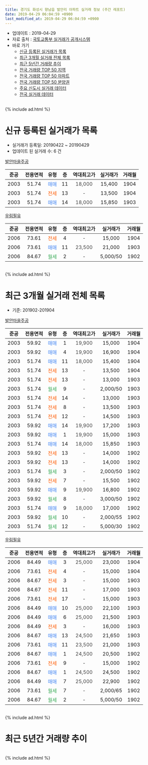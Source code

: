 ```yaml
---
title: 경기도 화성시 향남읍 발안리 아파트 실거래 정보 (주간 레포트)
date: 2019-04-29 06:04:59 +0900
last_modified_at: 2019-04-29 06:04:59 +0900
---
```


* 업데이트 : 2019-04-29
* 자료 출처 : [국토교통부 실거래가 공개시스템](http://rt.molit.go.kr)
* 바로 가기
    * [신규 등록된 실거래가 목록](#신규-등록된-실거래가-목록)
    * [최근 3개월 실거래 전체 목록](#최근-3개월-실거래-전체-목록)
    * [최근 5년간 거래량 추이](#최근-5년간-거래량-추이)
    * [전국 거래량 TOP 50 지역](https://inasie.github.io/apt-trade-info/최근-3개월-전국에서-가장-거래가-많이-발생한-지역)
    * [전국 거래량 TOP 50 아파트](https://inasie.github.io/apt-trade-info/최근-3개월-전국에서-가장-거래가-많이-발생한-아파트)
    * [전국 거래량 TOP 50 분양권](https://inasie.github.io/apt-trade-info/최근-3개월-전국에서-가장-거래가-많이-발생한-분양권)
    * [주요 신도시 실거래 데이터](https://inasie.github.io/apt-trade-info/주요-신도시)
    * [전국 실거래 데이터](https://inasie.github.io/apt-trade-info/전국)
<br>
{% include ad.html %}
<br>

# 신규 등록된 실거래가 목록
* 실거래가 등록일: 20190422 ~ 20190429
* 업데이트 된 실거래 수: 6 건


[발안마을주공](https://search.naver.com/search.naver?query=%EA%B2%BD%EA%B8%B0%EB%8F%84+%ED%99%94%EC%84%B1%EC%8B%9C+%ED%96%A5%EB%82%A8%EC%9D%8D+%EB%B0%9C%EC%95%88%EB%A6%AC+%EB%B0%9C%EC%95%88%EB%A7%88%EC%9D%84%EC%A3%BC%EA%B3%B5)

|준공|전용면적|유형|층|역대최고가|실거래가|거래월|
|:---:|:---:|:---:|:---:|:---:|:---:|:---:|
|2003|51.74|<span style="color:#4285f3">매매</span>|11|<span style="color:#444444">18,000</span>|15,400|1904|
|2003|51.74|<span style="color:#ff5a00">전세</span>|13|<span style="color:#444444">-</span>|13,500|1904|
|2003|51.74|<span style="color:#4285f3">매매</span>|14|<span style="color:#444444">18,000</span>|15,850|1903|

[우림필유](https://search.naver.com/search.naver?query=%EA%B2%BD%EA%B8%B0%EB%8F%84+%ED%99%94%EC%84%B1%EC%8B%9C+%ED%96%A5%EB%82%A8%EC%9D%8D+%EB%B0%9C%EC%95%88%EB%A6%AC+%EC%9A%B0%EB%A6%BC%ED%95%84%EC%9C%A0)

|준공|전용면적|유형|층|역대최고가|실거래가|거래월|
|:---:|:---:|:---:|:---:|:---:|:---:|:---:|
|2006|73.61|<span style="color:#ff5a00">전세</span>|4|<span style="color:#444444">-</span>|15,000|1904|
|2006|73.61|<span style="color:#4285f3">매매</span>|11|<span style="color:#444444">23,500</span>|21,000|1903|
|2006|84.67|<span style="color:#34a853">월세</span>|2|<span style="color:#444444">-</span>|5,000/50|1902|


<br>
{% include ad.html %}
<br>

# 최근 3개월 실거래 전체 목록
* 기준: 201902-201904


[발안마을주공](https://search.naver.com/search.naver?query=%EA%B2%BD%EA%B8%B0%EB%8F%84+%ED%99%94%EC%84%B1%EC%8B%9C+%ED%96%A5%EB%82%A8%EC%9D%8D+%EB%B0%9C%EC%95%88%EB%A6%AC+%EB%B0%9C%EC%95%88%EB%A7%88%EC%9D%84%EC%A3%BC%EA%B3%B5)

|준공|전용면적|유형|층|역대최고가|실거래가|거래월|
|:---:|:---:|:---:|:---:|:---:|:---:|:---:|
|2003|59.92|<span style="color:#4285f3">매매</span>|1|<span style="color:#444444">19,900</span>|15,000|1904|
|2003|59.92|<span style="color:#4285f3">매매</span>|4|<span style="color:#444444">19,900</span>|16,900|1904|
|2003|51.74|<span style="color:#4285f3">매매</span>|11|<span style="color:#444444">18,000</span>|15,400|1904|
|2003|51.74|<span style="color:#ff5a00">전세</span>|13|<span style="color:#444444">-</span>|13,500|1904|
|2003|51.74|<span style="color:#ff5a00">전세</span>|13|<span style="color:#444444">-</span>|13,000|1903|
|2003|51.74|<span style="color:#34a853">월세</span>|9|<span style="color:#444444">-</span>|2,000/50|1903|
|2003|51.74|<span style="color:#ff5a00">전세</span>|14|<span style="color:#444444">-</span>|13,000|1903|
|2003|51.74|<span style="color:#ff5a00">전세</span>|8|<span style="color:#444444">-</span>|13,500|1903|
|2003|51.74|<span style="color:#ff5a00">전세</span>|12|<span style="color:#444444">-</span>|14,500|1903|
|2003|59.92|<span style="color:#4285f3">매매</span>|14|<span style="color:#444444">19,900</span>|17,200|1903|
|2003|59.92|<span style="color:#4285f3">매매</span>|1|<span style="color:#444444">19,900</span>|15,000|1903|
|2003|51.74|<span style="color:#4285f3">매매</span>|14|<span style="color:#444444">18,000</span>|15,850|1903|
|2003|59.92|<span style="color:#ff5a00">전세</span>|13|<span style="color:#444444">-</span>|14,000|1902|
|2003|59.92|<span style="color:#ff5a00">전세</span>|13|<span style="color:#444444">-</span>|14,000|1902|
|2003|51.74|<span style="color:#34a853">월세</span>|3|<span style="color:#444444">-</span>|2,000/50|1902|
|2003|59.92|<span style="color:#ff5a00">전세</span>|7|<span style="color:#444444">-</span>|15,500|1902|
|2003|59.92|<span style="color:#4285f3">매매</span>|9|<span style="color:#444444">19,900</span>|16,800|1902|
|2003|59.92|<span style="color:#34a853">월세</span>|8|<span style="color:#444444">-</span>|3,000/50|1902|
|2003|51.74|<span style="color:#4285f3">매매</span>|9|<span style="color:#444444">18,000</span>|17,000|1902|
|2003|59.92|<span style="color:#34a853">월세</span>|10|<span style="color:#444444">-</span>|2,000/55|1902|
|2003|51.74|<span style="color:#34a853">월세</span>|12|<span style="color:#444444">-</span>|5,000/30|1902|

[우림필유](https://search.naver.com/search.naver?query=%EA%B2%BD%EA%B8%B0%EB%8F%84+%ED%99%94%EC%84%B1%EC%8B%9C+%ED%96%A5%EB%82%A8%EC%9D%8D+%EB%B0%9C%EC%95%88%EB%A6%AC+%EC%9A%B0%EB%A6%BC%ED%95%84%EC%9C%A0)

|준공|전용면적|유형|층|역대최고가|실거래가|거래월|
|:---:|:---:|:---:|:---:|:---:|:---:|:---:|
|2006|84.49|<span style="color:#4285f3">매매</span>|3|<span style="color:#444444">25,000</span>|23,000|1904|
|2006|73.61|<span style="color:#ff5a00">전세</span>|4|<span style="color:#444444">-</span>|15,000|1904|
|2006|84.67|<span style="color:#ff5a00">전세</span>|3|<span style="color:#444444">-</span>|15,000|1903|
|2006|84.67|<span style="color:#ff5a00">전세</span>|11|<span style="color:#444444">-</span>|17,000|1903|
|2006|73.61|<span style="color:#ff5a00">전세</span>|17|<span style="color:#444444">-</span>|15,000|1903|
|2006|84.49|<span style="color:#4285f3">매매</span>|10|<span style="color:#444444">25,000</span>|22,100|1903|
|2006|84.49|<span style="color:#4285f3">매매</span>|6|<span style="color:#444444">25,000</span>|21,500|1903|
|2006|84.49|<span style="color:#ff5a00">전세</span>|3|<span style="color:#444444">-</span>|16,000|1903|
|2006|84.67|<span style="color:#4285f3">매매</span>|13|<span style="color:#444444">24,500</span>|21,650|1903|
|2006|73.61|<span style="color:#4285f3">매매</span>|11|<span style="color:#444444">23,500</span>|21,000|1903|
|2006|84.67|<span style="color:#4285f3">매매</span>|1|<span style="color:#444444">24,500</span>|20,500|1902|
|2006|73.61|<span style="color:#ff5a00">전세</span>|9|<span style="color:#444444">-</span>|15,000|1902|
|2006|84.67|<span style="color:#4285f3">매매</span>|1|<span style="color:#444444">24,500</span>|24,500|1902|
|2006|84.49|<span style="color:#4285f3">매매</span>|7|<span style="color:#444444">25,000</span>|22,900|1902|
|2006|73.61|<span style="color:#34a853">월세</span>|7|<span style="color:#444444">-</span>|2,000/65|1902|
|2006|84.67|<span style="color:#34a853">월세</span>|2|<span style="color:#444444">-</span>|5,000/50|1902|


<br>
{% include ad.html %}
<br>

# 최근 5년간 거래량 추이


<div style="width:100%;">
    <canvas id="deal_progress" height="200"></canvas>
</div>

<script>
new Chart(document.getElementById("deal_progress"), {
    type: 'line',
    data: {
        labels: ['201404','201405','201406','201407','201408','201409','201410','201411','201412','201501','201502','201503','201504','201505','201506','201507','201508','201509','201510','201511','201512','201601','201602','201603','201604','201605','201606','201607','201608','201609','201610','201611','201612','201701','201702','201703','201704','201705','201706','201707','201708','201709','201710','201711','201712','201801','201802','201803','201804','201805','201806','201807','201808','201809','201810','201811','201812','201901','201902','201903','201904'],
        datasets: [{
            label: '매매',
            pointRadius: 1,
            data: [19, 25, 18, 23, 19, 23, 20, 12, 15, 21, 17, 28, 19, 24, 16, 24, 17, 19, 13, 10, 16, 25, 12, 12, 35, 20, 22, 11, 14, 9, 18, 12, 9, 7, 17, 21, 17, 18, 12, 17, 13, 14, 9, 15, 8, 9, 7, 11, 4, 6, 7, 9, 8, 3, 8, 8, 5, 6, 5, 7, 4],
            borderColor: "rgba(255, 201, 14, 1)",
            backgroundColor: "rgba(255, 201, 14, 0.5)",
            fill: false,
            lineTension: 0
        },{
            label: '전월세',
            pointRadius: 1,
            data: [9, 15, 18, 14, 4, 8, 8, 12, 14, 10, 6, 20, 11, 14, 9, 11, 4, 6, 21, 11, 7, 11, 9, 10, 9, 10, 4, 3, 11, 16, 7, 8, 6, 7, 13, 10, 8, 12, 11, 11, 8, 6, 5, 2, 4, 8, 8, 15, 9, 11, 3, 5, 7, 9, 12, 4, 5, 7, 10, 9, 2],
            borderColor: "rgba(0, 141, 185, 1)",
            backgroundColor: "rgba(0, 141, 185, 0.5)",
            fill: false,
            lineTension: 0
        }
        ]
    },
    options: {
        responsive: true,
        title: {
            display: false
        },
        tooltips: {
            mode: 'index',
            intersect: false
        },
        hover: {
            mode: 'nearest',
            intersect: true
        },
        scales: {
            xAxes: [{
                display: true,
                scaleLabel: {
                    display: true,
                    labelString: '년/월'
                }
            }],
            yAxes: [{
                display: true,
                ticks: {
                    suggestedMin: 0,
                },
                scaleLabel: {
                    display: true,
                    labelString: '실거래 수'
                }
            }]
        }
    }
});

</script>


<br>
{% include ad.html %}
<br>


